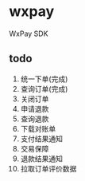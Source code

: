 # wxpay
WxPay SDK


## todo

1. 统一下单(完成)
2. 查询订单(完成)
3. 关闭订单
4. 申请退款
5. 查询退款
6. 下载对账单
7. 支付结果通知
8. 交易保障
9. 退款结果通知
10. 拉取订单评价数据
